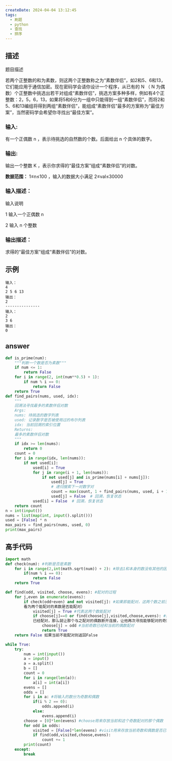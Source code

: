 ```yaml
---
createDate: 2024-04-04 13:12:45
tags:
  - 刷题
  - python
  - 查找
  - 排序
---
```

## 描述

题目描述

若两个正整数的和为素数，则这两个正整数称之为“素数伴侣”，如2和5、6和13，它们能应用于通信加密。现在密码学会请你设计一个程序，从已有的 N （ N 为偶数）个正整数中挑选出若干对组成“素数伴侣”，挑选方案多种多样，例如有4个正整数：2，5，6，13，如果将5和6分为一组中只能得到一组“素数伴侣”，而将2和5、6和13编组将得到两组“素数伴侣”，能组成“素数伴侣”最多的方案称为“最佳方案”，当然密码学会希望你寻找出“最佳方案”。

### 输入:

有一个正偶数 n ，表示待挑选的自然数的个数。后面给出 n 个具体的数字。

### 输出:

输出一个整数 K ，表示你求得的“最佳方案”组成“素数伴侣”的对数。

**数据范围：**  1≤n≤100  ，输入的数据大小满足 2≤val≤30000

### 输入描述：

输入说明

1 输入一个正偶数 n

2 输入 n 个整数

### 输出描述：

求得的“最佳方案”组成“素数伴侣”的对数。

## 示例
```0
输入：
4
2 5 6 13
输出：
2
---------------
输入：
2
3 6
输出：
0
```

## answer
```python
def is_prime(num):
    """判断一个数是否为素数"""
    if num <= 1:
        return False
    for i in range(2, int(num**0.5) + 1):
        if num % i == 0:
            return False
    return True
def find_pairs(nums, used, idx):
    """
    回溯法寻找最多的素数伴侣对数
    Args:
    nums: 待挑选的数字列表
    used: 记录数字是否被使用过的布尔列表
    idx: 当前回溯的索引位置
    Returns:
    最多的素数伴侣对数
    """
    if idx >= len(nums):
        return 0
    count = 0
    for i in range(idx, len(nums)):
        if not used[i]:
            used[i] = True
            for j in range(i + 1, len(nums)):
                if not used[j] and is_prime(nums[i] + nums[j]):
                    used[j] = True
                    # 递归搜索下一对数字对
                    count = max(count, 1 + find_pairs(nums, used, i + 1))
                    used[j] = False  # 回溯，恢复状态
            used[i] = False  # 回溯，恢复状态
    return count
n = int(input())
nums = list(map(int, input().split()))
used = [False] * n
max_pairs = find_pairs(nums, used, 0)
print(max_pairs)
```

## 高手代码
```python
import math
def check(num): #判断是否是素数
    for i in range(2,int(math.sqrt(num)) + 2): #除去1和本身的数没有其他的因子称为素数，但其实检验到int(math.sqrt(num)) + 1即可（数学证明略），不然会超时
        if(num % i == 0):
            return False
    return True

def find(odd, visited, choose, evens): #配对的过程
    for j,even in enumerate(evens):  
        if check(odd+even) and not visited[j]: #如果即能配对，这两个数之前没有配过对（即使两个不能配对visit值为0，但是也不能过是否是素数这一关，所以visit就可以
        看为两个能配对的素数是否能配对）
            visited[j] = True #代表这两个数能配对
            if choose[j]==0 or find(choose[j],visited,choose,evens): #如果当前奇数没有和任何一个偶数现在已经配对，那么认为找到一组可以连接的，如果当前的奇数
            已经配对，那么就让那个与之配对的偶数断开连接，让他再次寻找能够配对的奇数
                choose[j] = odd #当前奇数已经和当前的偶数配对
                return True 
    return False 如果当前不能配对则返回False

while True:
    try:
        num = int(input())
        a = input()
        a = a.split()
        b = []
        count = 0
        for i in range(len(a)):
            a[i] = int(a[i])
        evens = []
        odds = []
        for i in a: #将输入的数分为奇数和偶数
            if(i % 2 == 0):
                odds.append(i)
            else:
                evens.append(i)
        choose = [0]*len(evens) #choose用来存放当前和这个奇数配对的那个偶数
        for odd in odds:
            visited = [False]*len(evens) #visit用来存放当前奇数和偶数是否已经配过对
            if find(odd,visited,choose,evens):
                count += 1
        print(count)
    except:
        break
```